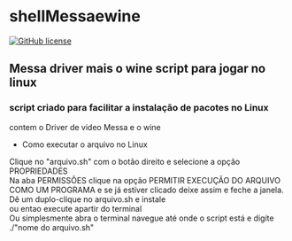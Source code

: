 # shellMessaewine

[![GitHub license](https://img.shields.io/github/license/lucasdias87/shellMessaewine?style=for-the-badge)](https://github.com/lucasdias87/shellMessaewine/blob/master/LICENSE)
## Messa driver mais o wine script para jogar no linux
### script criado para facilitar a instalação de pacotes no Linux 
contem o Driver de video Messa e o wine 

- Como executar o arquivo no Linux <br>

Clique no "arquivo.sh" com o botão direito e selecione a opção PROPRIEDADES <br>
Na aba PERMISSÕES clique na opção PERMITIR EXECUÇÃO DO ARQUIVO COMO UM PROGRAMA 
e se já estiver clicado deixe assim e feche a janela. <br> Dê um duplo-clique no arquivo.sh e instale <br>
ou entao execute apartir do terminal<br>
Ou simplesmente abra o terminal navegue até onde o script está e digite ./"nome do arquivo.sh"





